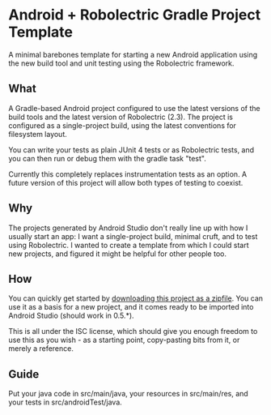 # Android + Robolectric Gradle Project Template

A minimal barebones template for starting a new Android application using the new build tool and unit testing using the Robolectric framework.

## What

A Gradle-based Android project configured to use the latest versions of the build tools and the latest version of Robolectric (2.3). The project is configured as a single-project build, using the latest conventions for filesystem layout.

You can write your tests as plain JUnit 4 tests or as Robolectric tests, and you can then run or debug them with the gradle task "test".

Currently this completely replaces instrumentation tests as an option. A future version of this project will allow both types of testing to coexist.

## Why

The projects generated by Android Studio don't really line up with how I usually start an app: I want a single-project build, minimal cruft, and to test using Robolectric. I wanted to create a template from which I could start new projects, and figured it might be helpful for other people too.

## How

You can quickly get started by [downloading this project as a zipfile](https://github.com/zofrex/gradle-template-android-robolectric/archive/master.zip). You can use it as a basis for a new project, and it comes ready to be imported into Android Studio (should work in 0.5.\*).

This is all under the ISC license, which should give you enough freedom to use this as you wish - as a starting point, copy-pasting bits from it, or merely a reference.

## Guide

Put your java code in src/main/java, your resources in src/main/res, and your tests in src/androidTest/java.

